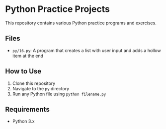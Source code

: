 # Python Practice Projects

This repository contains various Python practice programs and exercises.

## Files
- `py/16.py`: A program that creates a list with user input and adds a hollow item at the end

## How to Use
1. Clone this repository
2. Navigate to the `py` directory
3. Run any Python file using `python filename.py`

## Requirements
- Python 3.x 